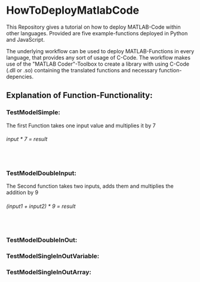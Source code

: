 # HowToDeployMatlabCode
This Repository gives a tutorial on how to deploy MATLAB-Code within other languages.
Provided are five example-functions deployed in Python and JavaScript.

The underlying workflow can be used to deploy MATLAB-Functions in every language, that provides any sort of usage of C-Code.
The workflow makes use of the "MATLAB Coder"-Toolbox to create a library with using C-Code (.dll or .so) containing the translated functions and necessary function-depencies.



## Explanation of Function-Functionality:

### TestModelSimple:
The first Function takes one input value and multiplies it by 7
###### input * 7 = result  
<br>

### TestModelDoubleInput:
The Second function takes two inputs, adds them and multiplies the addition by 9
###### (input1 + input2) * 9 = result
<br>

### TestModelDoubleInOut:


### TestModelSingleInOutVariable:


### TestModelSingleInOutArray:


